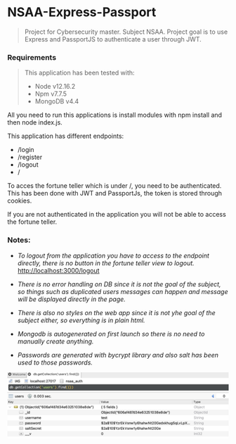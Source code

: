 # NSAA-Express-Passport
> Project for Cybersecurity master. Subject NSAA. Project goal is to use Express and PassportJS to authenticate a user through JWT.
 ### Requirements
> This application has been tested with:
> - Node v12.16.2
> - Npm v7.7.5
> - MongoDB v4.4

All you need to run this applications is install modules with npm install and then node index.js.

This application has different endpoints:

- /login 
- /register
- /logout
- / 

To acces the fortune teller which is under /, you need to be authenticated. This has been done with JWT and PassportJs, the token is stored through cookies.

If you are not authenticated in the application you will not be able to access the fortune teller.

### Notes: 
- *To logout from the application you have to access to the endpoint directly, there is no button in the fortune teller view to logout.* [http://localhost:3000/logout](http://localhost:3000/logout)

- *There is no error handling on DB since it is not the goal of the subject, so things such as duplicated users messages can happen and message will be displayed directly in the page.*

- *There is also no styles on the web app since it is not yhe goal of the subject either, so everything is in plain html.*

- *Mongodb is autogenerated on first launch so there is no need to manually create anything.*

- *Passwords are generated with bycrypt library and also salt has been used to those passwords.*

![Alt text](https://github.com/Xilef09/NSAA-Express-Passport/blob/main/images/Passwords.png?raw=true "Passwords")